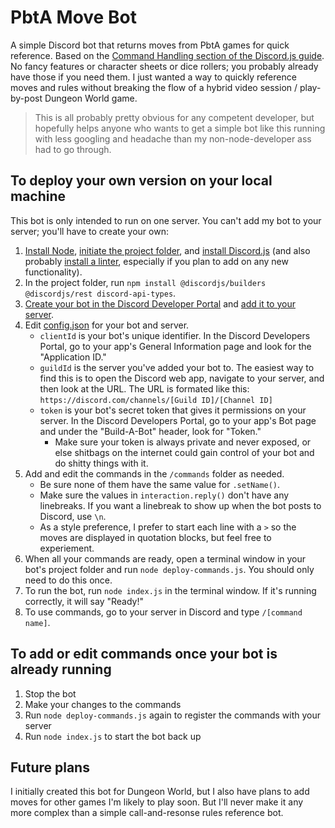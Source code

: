 # PbtA Move Bot
A simple Discord bot that returns moves from PbtA games for quick reference. Based on the [Command Handling section of the Discord.js guide](https://discordjs.guide/creating-your-bot/command-handling.html). No fancy features or character sheets or dice rollers; you probably already have those if you need them. I just wanted a way to quickly reference moves and rules without breaking the flow of a hybrid video session / play-by-post Dungeon World game.

> This is all probably pretty obvious for any competent developer, but hopefully helps anyone who wants to get a simple bot like this running with less googling and headache than my non-node-developer ass had to go through.

## To deploy your own version on your local machine
This bot is only intended to run on one server. You can't add my bot to your server; you'll have to create your own:
1. [Install Node](https://discordjs.guide/preparations/#installing-node-js), [initiate the project folder](https://discordjs.guide/preparations/#initiating-a-project-folder), and [install Discord.js](https://discordjs.guide/preparations/#installing-discord-js) (and also probably [install a linter](https://discordjs.guide/preparations/setting-up-a-linter.html), especially if you plan to add on any new functionality).
1. In the project folder, run `npm install @discordjs/builders @discordjs/rest discord-api-types`.
1. [Create your bot in the Discord Developer Portal](https://discordjs.guide/preparations/setting-up-a-bot-application.html) and [add it to your server](https://discordjs.guide/preparations/adding-your-bot-to-servers.html).
1. Edit [config.json](config.json) for your bot and server.
    - `clientId` is your bot's unique identifier. In the Discord Developers Portal, go to your app's General Information page and look for the "Application ID."
    - `guildId` is the server you've added your bot to. The easiest way to find this is to open the Discord web app, navigate to your server, and then look at the URL. The URL is formated like this: `https://discord.com/channels/[Guild ID]/[Channel ID]`
    - `token` is your bot's secret token that gives it permissions on your server. In the Discord Developers Portal, go to your app's Bot page and under the "Build-A-Bot" header, look for "Token."
        - Make sure your token is always private and never exposed, or else shitbags on the internet could gain control of your bot and do shitty things with it.
1. Add and edit the commands in the `/commands` folder as needed.
    - Be sure none of them have the same value for `.setName()`.
    - Make sure the values in `interaction.reply()` don't have any linebreaks. If you want a linebreak to show up when the bot posts to Discord, use `\n`.
    - As a style preference, I prefer to start each line with a `>` so the moves are displayed in quotation blocks, but feel free to experiement.
1. When all your commands are ready, open a terminal window in your bot's project folder and run `node deploy-commands.js`. You should only need to do this once.
1. To run the bot, run `node index.js` in the terminal window. If it's running correctly, it will say "Ready!"
1. To use commands, go to your server in Discord and type `/[command name]`.

## To add or edit commands once your bot is already running
1. Stop the bot
1. Make your changes to the commands
1. Run `node deploy-commands.js` again to register the commands with your server
1. Run `node index.js` to start the bot back up

## Future plans
I initially created this bot for Dungeon World, but I also have plans to add moves for other games I'm likely to play soon. But I'll never make it any more complex than a simple call-and-resonse rules reference bot.
